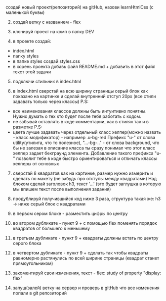 создай новый проект(репозиторий) на gitHub, назови learnHtmlCss (с маленькой буквы)

2. создай ветку с названием - flex

3. клонируй проект на комп в папку DEV

4. в проекте создай:
- index.html
- папку styles
- в папке styles создай styles.css
- в корень проекта добавь файл README.md + добавить в этот файл текст этой задачи

5. подключи стильник в index.html

6. в index.html сверстай на всю ширину страницы серый блок как показано на картинке и сделай внутренний отступ 20px (все стили задавать только через классы)
P.S:
- все наименования классов должны быть интуитивно понятны. Нужно думать о тех кто будет после тебя работать с кодом.
- не забывай оставлять в коде комментарии, как в стилях так и в разметке
P.S:
- цвета лучше задавать через отдельный класс хелпер(можно назвать - класс модификатор) - например .u-bg-red
Префикс "u-" от слова utility(утилита, что то полезное),
"...-bg-.." - от слова background, что бы не залезая в описание класса ты сразу понимал что этот класс хелпер задает бекграунд элемента.
Добавление такого префикса "u-" позволит тебе в коде быстро ориентироваться и отличать классы хелперы от основных

7. сверстай 8 квадратов как на картинке, размер нужно измерить и сделать по макету (не забудь про отступы между квадратами)
Над блоком сделай заголовок h3, текст '...' (это будет заглушка в которую мы впишем текст после выполнения задания)

8. продублируй получившийся код ниже 3 раза, структура такая же: h3 -> ниже серый блок с квадратами

9. в первом сером блоке - разместить цифры по центру

10. во втором дубликате - пункт 9 + с помощью flex поменять порядок квадратов от большего к меньшему

11. в третьем дубликате - пункт 9 + квадраты должны встать по центру серого блока

12. в четвертом дубликате - пункт 9 + сделать так чтобы квадраты равномерно растянулись по всей ширине страницы (квадрат станет прямоугольником)

13. закоментируй свои изменения, текст - flex: study of property "display: flex"

14. запуш(залей) ветку на сервер и проверь в gitHub что все изменения попали в git репозиторий